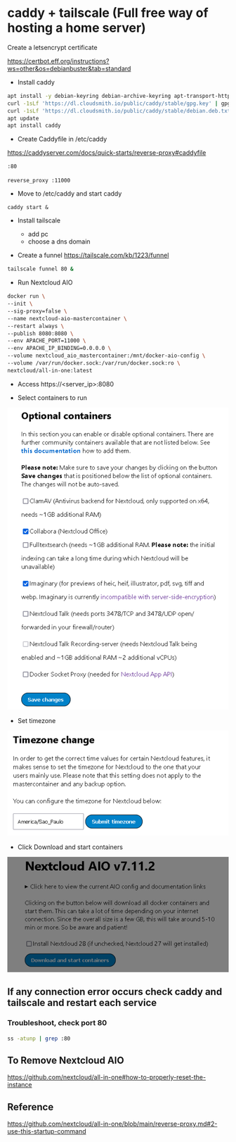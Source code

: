 # caddy + tailscale (Full free way of hosting a home server)

Create a letsencrypt certificate

https://certbot.eff.org/instructions?ws=other&os=debianbuster&tab=standard

* Install caddy

```sh
apt install -y debian-keyring debian-archive-keyring apt-transport-https curl
curl -1sLf 'https://dl.cloudsmith.io/public/caddy/stable/gpg.key' | gpg --dearmor -o /usr/share/keyrings/caddy-stable-archive-keyring.gpg
curl -1sLf 'https://dl.cloudsmith.io/public/caddy/stable/debian.deb.txt' | tee /etc/apt/sources.list.d/caddy-stable.list
apt update
apt install caddy
```

* Create Caddyfile in /etc/caddy

https://caddyserver.com/docs/quick-starts/reverse-proxy#caddyfile

```Caddyfile
:80

reverse_proxy :11000
```

* Move to /etc/caddy and start caddy

```
caddy start &
```

* Install tailscale
  - add pc
  - choose a dns domain

* Create a funnel https://tailscale.com/kb/1223/funnel

```sh
tailscale funnel 80 &
```

* Run Nextcloud AIO

```sh
docker run \
--init \
--sig-proxy=false \
--name nextcloud-aio-mastercontainer \
--restart always \
--publish 8080:8080 \
--env APACHE_PORT=11000 \
--env APACHE_IP_BINDING=0.0.0.0 \
--volume nextcloud_aio_mastercontainer:/mnt/docker-aio-config \
--volume /var/run/docker.sock:/var/run/docker.sock:ro \
nextcloud/all-in-one:latest
```

* Access https://<server_ip>:8080

* Select containers to run

![Select containers to run](containers.png)

* Set timezone

![Set timezone](timezone.png)

* Click Download and start containers

![Download and start containers](download_start.png)


## If any connection error occurs check caddy and tailscale and restart each service

### Troubleshoot, check port 80

```sh
ss -atunp | grep :80
```

## To Remove Nextcloud AIO

https://github.com/nextcloud/all-in-one#how-to-properly-reset-the-instance


## Reference

https://github.com/nextcloud/all-in-one/blob/main/reverse-proxy.md#2-use-this-startup-command